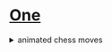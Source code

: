 # <a href="./src/one.html">One</a>

<details>
<summary>
animated chess moves
</summary>
ex.:  
click on board to run.
</details>
